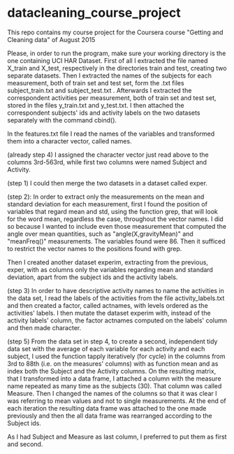 # datacleaning_course_project
This repo contains my course project for the Coursera course "Getting and Cleaning data" of August 2015

Please, in order to run the program, make sure your working directory is the one containing UCI HAR Dataset.
First of all I extracted the file named X_train and X_test, respectively in the directories train and test, creating two separate datasets.
Then I extracted the names of the subjects for each measurement, both of train set and test set, form the .txt files subject_train.txt and subject_test.txt .
Afterwards I extracted the correspondent activities per measurement, both of train set and test set, stored in the files y_train.txt and y_test.txt.
I then attached the correspondent subjects' ids and activity labels on the two datasets separately with the command cbind().

In the features.txt file I read the names of the variables and transformed them into a character vector, called names. 

(already step 4) I assigned the character vector just read above to the columns 3rd-563rd, 
while first two columns were named Subject and Activity.

(step 1) I could then merge the two datasets in a dataset called exper.

(step 2): In order to extract only the measurements on the mean and standard deviation for each measurement, first I found the position of variables that regard mean and std, using the function grep, that will look for the word mean, regardless the case, throughout the vector names.
I did so because I wanted to include even those measurement that computed the angle over mean quantities, such as "angle(X,gravityMean)" and "meanFreq()" measurements. The variables found were 86.
Then it sufficed to restrict the vector names to the positions found with grep.

Then I created another dataset experim, extracting from the previous, exper, with as columns only the variables regarding mean and standard deviation, apart from the subject ids and the activity labels.

(step 3) In order to have descriptive activity names to name the activities in the data set, I read the labels 
of the activities from the file activity_labels.txt and then created a factor, called actnames, with levels ordered as the activities' labels.
I then mutate the dataset experim with, instead of the activity labels' column, the factor actnames computed on the labels' column and then made character.

 
(step 5) From the data set in step 4, to create a second, independent tidy data set with the 
average of each variable for each activity and each subject, I used the function tapply iteratively (for cycle) in the columns from 3rd to 88th (i.e. on the measures' columns) with as function mean and as index both the Subject and the Activity columns.
On the resulting matrix, that I transformed into a data frame, I attached a column with the measure name repeated as many time as the subjects (30). That column was called Measure.
Then I changed the names of the columns so that it was clear I was referring to mean values and not to single measurements.
At the end of each iteration the resulting data frame was attached to the one made previously and then the all data frame was rearranged according to the Subject ids.

As I had Subject and Measure as last column, I preferred to put them as first and second. 

